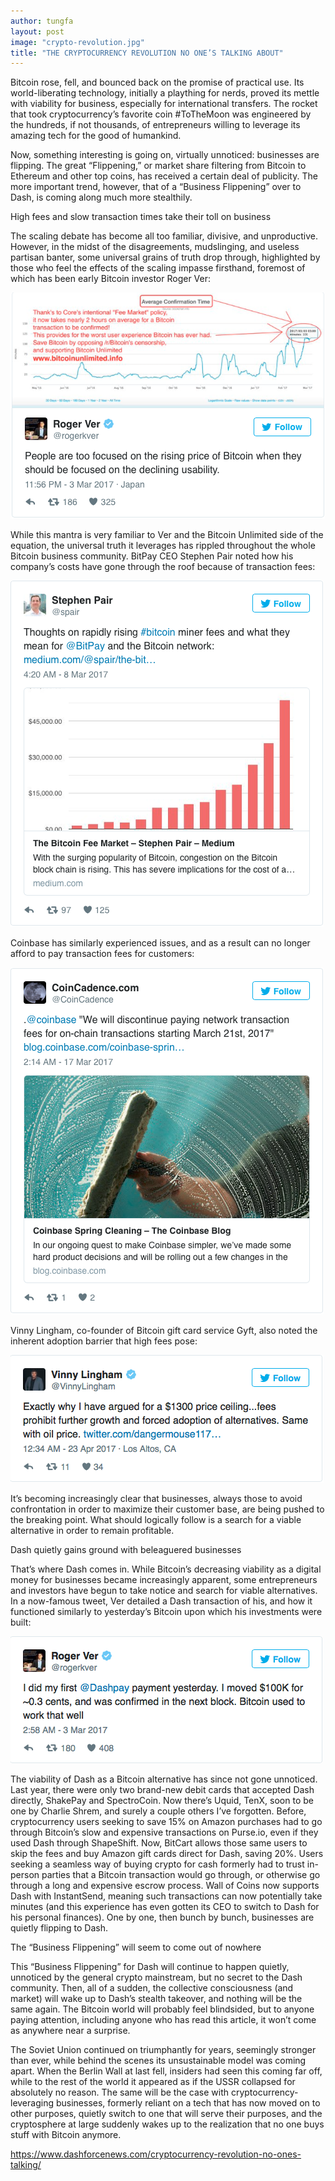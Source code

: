 ```yaml
---
author: tungfa
layout: post
image: "crypto-revolution.jpg"
title: "THE CRYPTOCURRENCY REVOLUTION NO ONE’S TALKING ABOUT"
---
```


Bitcoin rose, fell, and bounced back on the promise of practical use. Its world-liberating technology, initially a plaything for nerds, proved its mettle with viability for business, especially for international transfers. The rocket that took cryptocurrency’s favorite coin #ToTheMoon was engineered by the hundreds, if not thousands, of entrepreneurs willing to leverage its amazing tech for the good of humankind.

Now, something interesting is going on, virtually unnoticed: businesses are flipping. The great “Flippening,” or market share filtering from Bitcoin to Ethereum and other top coins, has received a certain deal of publicity. The more important trend, however, that of a “Business Flippening” over to Dash, is coming along much more stealthily.

High fees and slow transaction times take their toll on business

The scaling debate has become all too familiar, divisive, and unproductive. However, in the midst of the disagreements, mudslinging, and useless partisan banter, some universal grains of truth drop through, highlighted by those who feel the effects of the scaling impasse firsthand, foremost of which has been early Bitcoin investor Roger Ver:

![Alt desc](/assets/img/crypto-revolution2.png)

While this mantra is very familiar to Ver and the Bitcoin Unlimited side of the equation, the universal truth it leverages has rippled throughout the whole Bitcoin business community. BitPay CEO Stephen Pair noted how his company’s costs have gone through the roof because of transaction fees:

![Alt desc](/assets/img/crypto-revolution3.png)

Coinbase has similarly experienced issues, and as a result can no longer afford to pay transaction fees for customers:

![Alt desc](/assets/img/crypto-revolution4.png)

Vinny Lingham, co-founder of Bitcoin gift card service Gyft, also noted the inherent adoption barrier that high fees pose:

![Alt desc](/assets/img/crypto-revolution5.png)

It’s becoming increasingly clear that businesses, always those to avoid confrontation in order to maximize their customer base, are being pushed to the breaking point. What should logically follow is a search for a viable alternative in order to remain profitable.

Dash quietly gains ground with beleaguered businesses

That’s where Dash comes in. While Bitcoin’s decreasing viability as a digital money for businesses became increasingly apparent, some entrepreneurs and investors have begun to take notice and search for viable alternatives. In a now-famous tweet, Ver detailed a Dash transaction of his, and how it functioned similarly to yesterday’s Bitcoin upon which his investments were built:

![Alt desc](/assets/img/crypto-revolution6.png)

The viability of Dash as a Bitcoin alternative has since not gone unnoticed. Last year, there were only two brand-new debit cards that accepted Dash directly, ShakePay and SpectroCoin. Now there’s Uquid, TenX, soon to be one by Charlie Shrem, and surely a couple others I’ve forgotten. Before, cryptocurrency users seeking to save 15% on Amazon purchases had to go through Bitcoin’s slow and expensive transactions on Purse.io, even if they used Dash through ShapeShift. Now, BitCart allows those same users to skip the fees and buy Amazon gift cards direct for Dash, saving 20%. Users seeking a seamless way of buying crypto for cash formerly had to trust in-person parties that a Bitcoin transaction would go through, or otherwise go through a long and expensive escrow process. Wall of Coins now supports Dash with InstantSend, meaning such transactions can now potentially take minutes (and this experience has even gotten its CEO to switch to Dash for his personal finances). One by one, then bunch by bunch, businesses are quietly flipping to Dash.

The “Business Flippening” will seem to come out of nowhere

This “Business Flippening” for Dash will continue to happen quietly, unnoticed by the general crypto mainstream, but no secret to the Dash community. Then, all of a sudden, the collective consciousness (and market) will wake up to Dash’s stealth takeover, and nothing will be the same again. The Bitcoin world will probably feel blindsided, but to anyone paying attention, including anyone who has read this article, it won’t come as anywhere near a surprise.

The Soviet Union continued on triumphantly for years, seemingly stronger than ever, while behind the scenes its unsustainable model was coming apart. When the Berlin Wall at last fell, insiders had seen this coming far off, while to the rest of the world it appeared as if the USSR collapsed for absolutely no reason. The same will be the case with cryptocurrency-leveraging businesses, formerly reliant on a tech that has now moved on to other purposes, quietly switch to one that will serve their purposes, and the cryptosphere at large suddenly wakes up to the realization that no one buys stuff with Bitcoin anymore.

<https://www.dashforcenews.com/cryptocurrency-revolution-no-ones-talking/>
